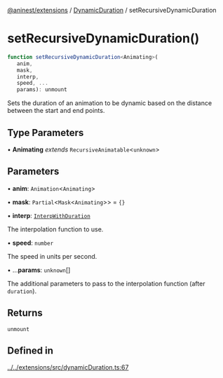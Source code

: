 [@aninest/extensions](../../index.md) / [DynamicDuration](../index.md) / setRecursiveDynamicDuration

# setRecursiveDynamicDuration()

```ts
function setRecursiveDynamicDuration<Animating>(
   anim, 
   mask, 
   interp, 
   speed, ...
   params): unmount
```

Sets the duration of an animation to be dynamic based on the distance between
the start and end points.

## Type Parameters

• **Animating** *extends* `RecursiveAnimatable`\<`unknown`\>

## Parameters

• **anim**: `Animation`\<`Animating`\>

• **mask**: `Partial`\<`Mask`\<`Animating`\>\> = `{}`

• **interp**: [`InterpWithDuration`](../type-aliases/InterpWithDuration.md)

The interpolation function to use.

• **speed**: `number`

The speed in units per second.

• ...**params**: `unknown`[]

The additional parameters to pass to the interpolation
function (after `duration`).

## Returns

`unmount`

## Defined in

[../../extensions/src/dynamicDuration.ts:67](https://github.com/zphrs/aninest/blob/efdac3830228dc951d7e8e69ab0c7db89aa8723f/extensions/src/dynamicDuration.ts#L67)
